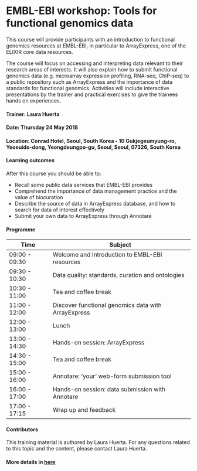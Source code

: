 # EMBL-EBI workshop: Tools for functional genomics data

This course will provide participants with an introduction to functional genomics resources at EMBL-EBI, in particular to ArrayExpress, one of the ELIXIR core data resources.

The course will focus on accessing and interpreting data relevant to their research areas of interests. It will also explain how to submit functional genomics data (e.g. microarray expression profiling, RNA-seq, ChIP-seq) to a public repository such as ArrayExpress and the importance of data standards for functional genomics. Activities will include interactive presentations by the trainer and practical exercises to give the trainees hands on experiences.

#### Trainer: Laura Huerta

#### Date: Thursday 24 May 2018

#### Location: Conrad Hotel, Seoul, South Korea - 10 Gukjegeumyung-ro, Yeoeuido-dong, Yeongdeungpo-gu, Seoul, Seoul, 07326, South Korea

#### Learning outcomes

After this course you should be able to:

- Recall some public data services that EMBL-EBI provides
- Comprehend the importance of data management practice and the value of biocuration
- Describe the source of data in ArrayExpress database, and how to search for data of interest effectively
- Submit your own data to ArrayExpress through Annotare

#### Programme

| Time | Subject |
| --- | --- |
| 09:00 - 09:30 | Welcome and Introduction to EMBL-EBI resources |
| 09:30 - 10:30 | Data quality: standards, curation and ontologies |
| 10:30 - 11:00 | Tea and coffee break |
| 11:00 - 12:00 | Discover functional genomics data with ArrayExpress |
| 12:00 - 13:00 | Lunch |
| 13:00 - 14:30 | Hands-on session: ArrayExpress |
| 14:30 - 15:00 | Tea and coffee break |
| 15:00 - 16:00 | Annotare: ‘your’ web-form submission tool |
| 16:00 - 17:00 | Hands-on session: data submission with Annotare |
| 17:00 - 17:15 | Wrap up and feedback |


#### Contributors

This training material is authored by Laura Huerta.
For any questions related to this topic and the content, please contact Laura Huerta.

#### More details in [here][1]

[1]: https://www.ebi.ac.uk/training/events/2018/embl-ebi-workshop-tools-functional-genomics-data
